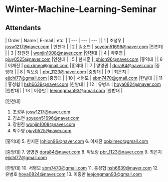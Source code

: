 # Winter-Machine-Learning-Seminar

## Attendants
| Order | Name | E-mail | etc. |
| --- | --- | --- |
| 1 | 조성우 | josw1217@naver.com | 인천대 |
| 2 | 김소연 | soyeon51696@naver.com |인천대 |
| 3 | 장원진 | wonjin1008@naver.com |인천대 |
| 4 | 박주영 | pjuy0525@naver.com |인천대 |
| 5 | 한지훈 | lphion96@naver.com |홍익대 |
| 6 | 이재진 | opiximeo@gmail.com |홍익대 |
| 7 | 양영권 | dora84@naver.com |중앙대 |
| 8 | 박보랑 | pbr_1123@naver.com |중앙대 |
| 9 | 최은지 | ejjchl77@gmail.com |중앙대 |
| 10 | 서병모 | sbm7470@gmail.com |한밭대 |
| 11 | 홍성협 | hsh6639@naver.com |한밭대 |
| 12 | 유병호 | hoya0824@naver.com |한밭대 |
| 13 | 이종만 | leejongman93@gmail.com |한밭대 |


[인천대] 
1. 조성우 josw1217@naver.com
2. 김소연 soyeon51696@naver.com
3. 장원진 wonjin1008@naver.com
4. 박주영 pjuy0525@naver.com

[홍익대] 
5. 한지훈 lphion96@naver.com
6. 이재진 opiximeo@gmail.com

[중앙대]
7. 양영권 dora84@naver.com
8. 박보랑 pbr_1123@naver.com
9. 최은지 ejjchl77@gmail.com

[한밭대]
10. 서병모 sbm7470@gmail.com
11. 홍성협 hsh6639@naver.com
12. 유병호 hoya0824@naver.com
13. 이종만 leejongman93@gmail.com
